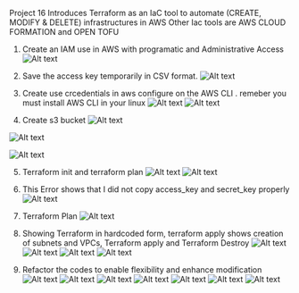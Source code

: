 Project 16 Introduces Terraform as an IaC tool to automate (CREATE, MODIFY & DELETE) infrastructures in AWS
Other Iac tools are AWS CLOUD FORMATION and OPEN TOFU

1. Create an IAM use in AWS with programatic and Administrative Access
![Alt text](Screenshot_20230915_183654.png)

2. Save the access key temporarily in CSV format.
![Alt text](Screenshot_20230915_191754.png)

3. Create use crcedentials in aws configure on the AWS CLI . remeber you must install AWS CLI in your linux
 ![Alt text](Screenshot_20230915_192655.png)
 ![Alt text](Screenshot_20230915_192939.png)

 4. Create s3 bucket
 ![Alt text](Screenshot_20230915_193053.png)

![Alt text](Screenshot_20230915_193525.png)

![Alt text](Screenshot_20230915_193958.png)

5. Terraform init and terraform plan 
![Alt text](Screenshot_20230915_201420.png) 
![Alt text](Screenshot_20230915_201950.png)

6. This Error shows that  I did not copy access_key and secret_key properly
![Alt text](Screenshot_20230915_201959.png)

7.  Terraform Plan
![Alt text](Screenshot_20230915_204617.png)

8. Showing Terraform in hardcoded form, terraform apply shows creation of subnets and VPCs, Terraform apply and Terraform Destroy
![Alt text](Screenshot_20230915_205842.png)
![Alt text](Screenshot_20230915_211717.png)
![Alt text](Screenshot_20230915_210437.png) 
![Alt text](Screenshot_20230915_211945.png)

9. Refactor the codes to enable flexibility and enhance modification 
![Alt text](Screenshot_20230915_232609.png) 
![Alt text](Screenshot_20230915_232654.png) 
![Alt text](Screenshot_20230915_232703.png) 
![Alt text](Screenshot_20230915_232721.png) 
![Alt text](Screenshot_20230915_235926.png) 
![Alt text](Screenshot_20230915_235932.png) 
![Alt text](Screenshot_20230915_235952.png)
